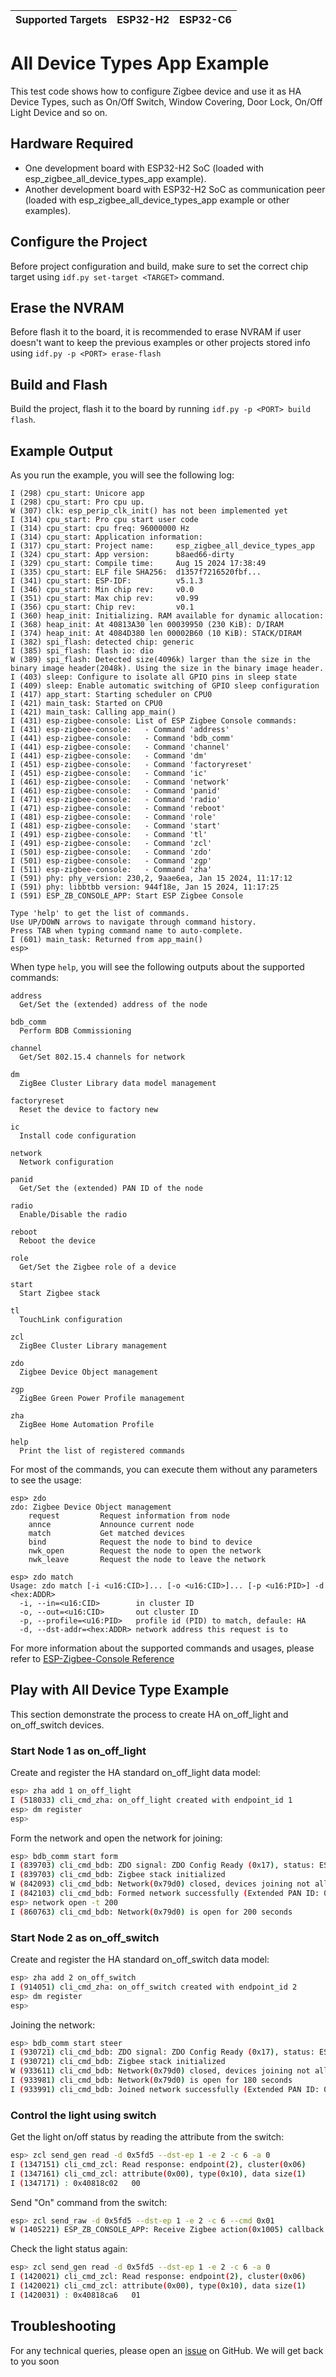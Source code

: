 | Supported Targets | ESP32-H2 | ESP32-C6 |
| ----------------- | -------- | -------- |

# All Device Types App Example

This test code shows how to configure Zigbee device and use it as HA Device Types, such as On/Off Switch, Window Covering, Door Lock, On/Off Light Device and so on.

## Hardware Required
* One development board with ESP32-H2 SoC (loaded with esp_zigbee_all_device_types_app example).
* Another development board with ESP32-H2 SoC as communication peer (loaded with esp_zigbee_all_device_types_app example or other examples).

## Configure the Project

Before project configuration and build, make sure to set the correct chip target using `idf.py set-target <TARGET>` command.

## Erase the NVRAM

Before flash it to the board, it is recommended to erase NVRAM if user doesn't want to keep the previous examples or other projects stored info
using `idf.py -p <PORT> erase-flash`

## Build and Flash

Build the project, flash it to the board by running `idf.py -p <PORT> build flash`.

## Example Output

As you run the example, you will see the following log:

```
I (298) cpu_start: Unicore app
I (298) cpu_start: Pro cpu up.
W (307) clk: esp_perip_clk_init() has not been implemented yet
I (314) cpu_start: Pro cpu start user code
I (314) cpu_start: cpu freq: 96000000 Hz
I (314) cpu_start: Application information:
I (317) cpu_start: Project name:     esp_zigbee_all_device_types_app
I (324) cpu_start: App version:      b8aed66-dirty
I (329) cpu_start: Compile time:     Aug 15 2024 17:38:49
I (335) cpu_start: ELF file SHA256:  d1357f7216520fbf...
I (341) cpu_start: ESP-IDF:          v5.1.3
I (346) cpu_start: Min chip rev:     v0.0
I (351) cpu_start: Max chip rev:     v0.99
I (356) cpu_start: Chip rev:         v0.1
I (360) heap_init: Initializing. RAM available for dynamic allocation:
I (368) heap_init: At 40813A30 len 00039950 (230 KiB): D/IRAM
I (374) heap_init: At 4084D380 len 00002B60 (10 KiB): STACK/DIRAM
I (382) spi_flash: detected chip: generic
I (385) spi_flash: flash io: dio
W (389) spi_flash: Detected size(4096k) larger than the size in the binary image header(2048k). Using the size in the binary image header.
I (403) sleep: Configure to isolate all GPIO pins in sleep state
I (409) sleep: Enable automatic switching of GPIO sleep configuration
I (417) app_start: Starting scheduler on CPU0
I (421) main_task: Started on CPU0
I (421) main_task: Calling app_main()
I (431) esp-zigbee-console: List of ESP Zigbee Console commands:
I (431) esp-zigbee-console:   - Command 'address'
I (441) esp-zigbee-console:   - Command 'bdb_comm'
I (441) esp-zigbee-console:   - Command 'channel'
I (441) esp-zigbee-console:   - Command 'dm'
I (451) esp-zigbee-console:   - Command 'factoryreset'
I (451) esp-zigbee-console:   - Command 'ic'
I (461) esp-zigbee-console:   - Command 'network'
I (461) esp-zigbee-console:   - Command 'panid'
I (471) esp-zigbee-console:   - Command 'radio'
I (471) esp-zigbee-console:   - Command 'reboot'
I (481) esp-zigbee-console:   - Command 'role'
I (481) esp-zigbee-console:   - Command 'start'
I (491) esp-zigbee-console:   - Command 'tl'
I (491) esp-zigbee-console:   - Command 'zcl'
I (501) esp-zigbee-console:   - Command 'zdo'
I (501) esp-zigbee-console:   - Command 'zgp'
I (511) esp-zigbee-console:   - Command 'zha'
I (591) phy: phy_version: 230,2, 9aae6ea, Jan 15 2024, 11:17:12
I (591) phy: libbtbb version: 944f18e, Jan 15 2024, 11:17:25
I (591) ESP_ZB_CONSOLE_APP: Start ESP Zigbee Console

Type 'help' to get the list of commands.
Use UP/DOWN arrows to navigate through command history.
Press TAB when typing command name to auto-complete.
I (601) main_task: Returned from app_main()
esp>
```

When type `help`, you will see the following outputs about the supported commands:

```
address
  Get/Set the (extended) address of the node

bdb_comm
  Perform BDB Commissioning

channel
  Get/Set 802.15.4 channels for network

dm
  ZigBee Cluster Library data model management

factoryreset
  Reset the device to factory new

ic
  Install code configuration

network
  Network configuration

panid
  Get/Set the (extended) PAN ID of the node

radio
  Enable/Disable the radio

reboot
  Reboot the device

role
  Get/Set the Zigbee role of a device

start
  Start Zigbee stack

tl
  TouchLink configuration

zcl
  ZigBee Cluster Library management

zdo
  Zigbee Device Object management

zgp
  ZigBee Green Power Profile management

zha
  ZigBee Home Automation Profile

help
  Print the list of registered commands
```

For most of the commands, you can execute them without any parameters to see the usage:

```
esp> zdo
zdo: Zigbee Device Object management
    request         Request information from node
    annce           Announce current node
    match           Get matched devices
    bind            Request the node to bind to device
    nwk_open        Request the node to open the network
    nwk_leave       Request the node to leave the network
```
```
esp> zdo match
Usage: zdo match [-i <u16:CID>]... [-o <u16:CID>]... [-p <u16:PID>] -d <hex:ADDR>
  -i, --in=<u16:CID>        in cluster ID
  -o, --out=<u16:CID>       out cluster ID
  -p, --profile=<u16:PID>   profile id (PID) to match, defaule: HA
  -d, --dst-addr=<hex:ADDR> network address this request is to
```

For more information about the supported commands and usages, please refer to [ESP-Zigbee-Console Reference](../../components/esp-zigbee-console/README.md)

## Play with All Device Type Example
This section demonstrate the process to create HA on_off_light and on_off_switch devices.

### Start Node 1 as on_off_light

Create and register the HA standard on_off_light data model:

```bash
esp> zha add 1 on_off_light
I (518033) cli_cmd_zha: on_off_light created with endpoint_id 1
esp> dm register
esp>
```

Form the network and open the network for joining:

```bash
esp> bdb_comm start form
I (839703) cli_cmd_bdb: ZDO signal: ZDO Config Ready (0x17), status: ESP_FAIL
I (839703) cli_cmd_bdb: Zigbee stack initialized
W (842093) cli_cmd_bdb: Network(0x79d0) closed, devices joining not allowed.
I (842103) cli_cmd_bdb: Formed network successfully (Extended PAN ID: 0x744dbdfffe602dfd, PAN ID: 0x79d0, Channel:11, Short Address: 0x5fd5)
esp> network open -t 200
I (860763) cli_cmd_bdb: Network(0x79d0) is open for 200 seconds
```

### Start Node 2 as on_off_switch

Create and register the HA standard on_off_switch data model:

```bash
esp> zha add 2 on_off_switch
I (914051) cli_cmd_zha: on_off_switch created with endpoint_id 2
esp> dm register
esp>
```

Joining the network:

```bash
esp> bdb_comm start steer
I (930721) cli_cmd_bdb: ZDO signal: ZDO Config Ready (0x17), status: ESP_FAIL
I (930721) cli_cmd_bdb: Zigbee stack initialized
W (933611) cli_cmd_bdb: Network(0x79d0) closed, devices joining not allowed.
I (933981) cli_cmd_bdb: Network(0x79d0) is open for 180 seconds
I (933991) cli_cmd_bdb: Joined network successfully (Extended PAN ID: 0x744dbdfffe602dfd, PAN ID: 0x79d0, Channel:11, Short Address: 0x0935)
```

### Control the light using switch

Get the light on/off status by reading the attribute from the switch:

```bash
esp> zcl send_gen read -d 0x5fd5 --dst-ep 1 -e 2 -c 6 -a 0
I (1347151) cli_cmd_zcl: Read response: endpoint(2), cluster(0x06)
I (1347161) cli_cmd_zcl: attribute(0x00), type(0x10), data size(1)
I (1347171) : 0x40818c02   00                                                |.|
```

Send "On" command from the switch:

```bash
esp> zcl send_raw -d 0x5fd5 --dst-ep 1 -e 2 -c 6 --cmd 0x01
W (1405221) ESP_ZB_CONSOLE_APP: Receive Zigbee action(0x1005) callback
```

Check the light status again:

```bash
esp> zcl send_gen read -d 0x5fd5 --dst-ep 1 -e 2 -c 6 -a 0
I (1420021) cli_cmd_zcl: Read response: endpoint(2), cluster(0x06)
I (1420021) cli_cmd_zcl: attribute(0x00), type(0x10), data size(1)
I (1420031) : 0x40818ca6   01                                                |.|
```

## Troubleshooting

For any technical queries, please open an [issue](https://github.com/espressif/esp-zigbee-sdk/issues) on GitHub. We will get back to you soon
